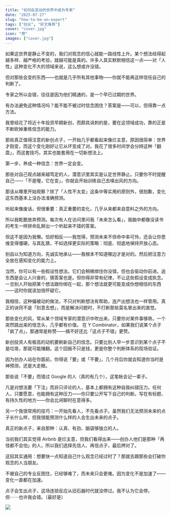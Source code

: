 ```yaml
---
title: "如何在变动的世界中成为专家"
date: "2025-07-27"
slug: "how-to-be-an-expert"
tags: ["创业", "好文推荐"]
cover: "cover.jpg"
icon: "😎"
images: ["cover.jpg"]
---
```

如果这世界是静止不变的，我们对观念的信心就能一路线性上升。某个想法经得起越多样、越严格的考验，就越可能是真的。许多人其实默默相信这一点——对「人性」这种变化不大的领域来说，这么想或许没错。



但对那些会变的东西——也就是几乎所有其他事物——你就不能再这样信任自己的判断了。



专家之所以会错，往往是因为他们精通的，是一个早已过期的世界。



有办法避免这种情况吗？能不能不被过时信念困住？答案是——可以，但得靠一点方法。



我曾经花了将近十年投资早期新创，而颇具讽刺的是，要在这领域成功，靠的正是不断砍掉重练信念的能力。



那些真正值得注意的新创点子，一开始几乎都看起来像烂主意，原因很简单：世界才刚变，而这个变化刚好让它从坏变成了对。我花了很多时间学会分辨这种「翻盘」，而这套技巧，其实也能套用在一切新想法上。



第一步，养成一种信念：世界一定会变。



那些对自己观点越来越笃定的人，潜意识里其实是认定世界静止。只要你不时提醒自己——「不是喔，它在变」，你就会开始训练自己去嗅出风的方向。



那该从哪里开始观察？除了「人性不太变」这条中等实用的原则外，很抱歉，变化这东西基本上没办法准确预测。



听起来像废话，但很重要：真正重要的变化，几乎从来都来自意料之外的方向。



所以我乾脆放弃预测。每次有人在访问里问我「未来怎么看」，我脑中都像没读书的考生一样拼命乱掰出一个听起来不错的答案。



但这不是因为我懒。恰好相反——我觉得，预测未来不但命中率可怜，还会让你思维变得僵硬。与其乱猜，不如选择更实际的策略：彻底、彻底地保持开放心态。



别自以为知道方向，先诚实地承认——我根本不知道哪边才是对的。然后把注意力全放在感知变化的能力上。



当然，你可以有一些假设性想法。它们会稍微绑住你没错，但也会驱动你前进。追东西是会让人兴奋的，猜答案也是。但你得非常有纪律，不让这些假设变成执念。
一旦别人开始把某个想法跟你绑在一起，那个想法就更可能变成你想相信的东西——这时你就该加倍怀疑它。



我相信，这种偏被动的做法，不只对判断想法有帮助，连产出想法也一样管用。真正的诀窍不是「刻意去想」，而是解决问题时，不打断那些莫名冒出来的直觉。



那些变化的风，常从某个领域专家的潜意识中吹出来。只要你对某件事够熟，一个突然跳出来的怪念头，几乎都有价值。
在 Y Combinator，如果我们说某个点子「疯了点」，那通常是称赞——搞不好还比「这点子不错」更赞。



新创投资人有极高的动机要刷新自己的信念。只要比别人早一步意识到某个点子不是垃圾，那就可能赚翻。这个回报不只是钱，更是你整个判断体系的现场验证。



因为创办人站在你面前，你得说「要」或「不要」，几个月后你就会知道你当时是神预测，还是大走眼。



那些说「不要」而错过 Google 的人（真的有几个），这笔帐会记一辈子。



凡是对想法要「下注」而非只评论的人，基本上都拥有这种自我纠错压力。任何人，只要愿意，也能拥有这种压力——你只要公开写下自己的判断。写在有标题、有持久性的地方——你会比闲聊时在意得多。



另一个我很常用的技巧：一开始先看人，不先看点子。虽然我们无法预测未来的点子长什么样，但我很能预测什么样的人会生出未来的点子。



真正的新点子，来自那种：认真、有劲、脑袋够独立的人。



当初我们其实觉得 Airbnb 是烂主意，但我们看得出来——创办人他们是那种「再怪都不会怕」的人，所以我们选择先信人、再信点子，最后押对了。



这招其实通用：想要快一点知道自己什么观念已经过时了？那就去跟那些会打破你观念的人当朋友。



不被自己的专业反困住，已经够难了，而未来只会更难。因为变化不是加速了——变化一直都在加速。



点子会生出点子，这场连锁反应从旧石器时代就没停过。我不认为它会停。
但⋯⋯也许我会错。（最好是）




![](https://prod-files-secure.s3.us-west-2.amazonaws.com/112d0858-5090-4d34-a606-b75eb8d65fd2/46476355-9cf3-4e99-9b7a-3531bc426380/1000202064.png?X-Amz-Algorithm=AWS4-HMAC-SHA256&X-Amz-Content-Sha256=UNSIGNED-PAYLOAD&X-Amz-Credential=ASIAZI2LB466X76RGRBP%2F20250815%2Fus-west-2%2Fs3%2Faws4_request&X-Amz-Date=20250815T122653Z&X-Amz-Expires=3600&X-Amz-Security-Token=IQoJb3JpZ2luX2VjEBMaCXVzLXdlc3QtMiJHMEUCIQDqOo8SHOYmndxkoEQvKW1ccnLMV7cLR2lAVegM4nUWlAIgJb0T%2BaaO46i5ZXEAO15reztwb%2Fh3iyAXWbkMcuKXUj8q%2FwMIXBAAGgw2Mzc0MjMxODM4MDUiDBLmP8RVoAPyA9tAKyrcAxzHOJp6GQoKYvrL92hK%2FWkGhwAynJURe1ALq2IyyAyxlkmxFr3lSfQ5bmNczGnhwzzeGsUmttqxyAMI6maPr4ogCZcVwMfBOh%2FdXMdI8J2%2BqgMOXnyy5FdBUJh7P2yBK%2FXjC6pxy8rtGzOPZGT4tSKW%2FkVLsp7hz2gtnx%2Bx2iPGbvp31I1r1oc24ayoUlZ1rtDDoo9hLuISlN1rpx21SlgOcnBrcim1%2BocOTzz8Gkpo9tP%2BD4%2FmdKeBnuGrewuSTCO1VvLjMoDz01l%2BQAka3hOoARaKQQ8%2Fst1pb%2F9vJ6ZZLvjcP4J%2BSgG5Ffh7mXabqzUKqz%2BjPKhhk6rNKuBzCtdwyqo2LT2TZGIQfVWPL77XmcRLYxowdYbhQbjuWddvSfDN9V%2FBNFD7bGwX%2BpS3Ef0K3L1Y%2B2On6ZbQYpqBSQw5ZbiJtv9lw60sJPyDSCxsCNAiSW4%2BatUm28pibGi5PF8qhiW%2BiFRO3cxgT8rv4D90tkCJd4TaQULq9se2HLE2O7Zuysdczzz2OUP%2FVt3z6h7fl%2FehSghcsSATaToGGHe2YFQxl6vpaBG9rzR0RI7ZqX7GtEPQUliaGR6vQ%2F2RgcHn8VG4wudJ1TcXttO9WOqBWiIOJSa3X%2BXcA%2BwkMPCd%2FMQGOqUBcwU59GI1EGgc8vOWlgFQHHeb6IDeEjsgr2bksCysXB%2FI%2FWAfMwXvVQU7zr5S%2FhkuCSKdZJHiBoxC3YJJ4fdZpvSQVcXRK%2FCOEQ0D0HaIIMXmuULkcfQL0EPFm%2FSWs%2BEjvrgbFP6ULMGfOqi869UQc2SINkj9vHeQ4gfaVtTrP3Rhhj3YkRC2f6ApGiSfK8og%2F%2BGD8f3bjPCITMZT%2BlF0jujspdgo&X-Amz-Signature=0407054c7b8392719a43928154abc3a741d126e11b1f5db1682d6dde2cbbf534&X-Amz-SignedHeaders=host&x-amz-checksum-mode=ENABLED&x-id=GetObject)

